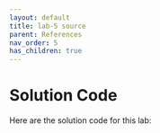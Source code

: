 ```yaml
---
layout: default
title: lab-5 source
parent: References
nav_order: 5
has_children: true
---
```


# Solution Code

Here are the solution code for this lab: